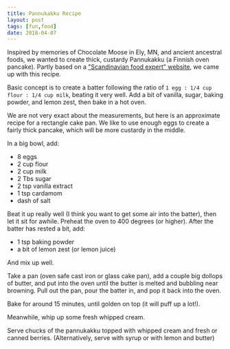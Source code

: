 ```yaml
---
title: Pannukakku Recipe
layout: post
tags: [fun,food]
date: 2018-04-07
---
```


Inspired by memories of Chocolate Moose in Ely, MN, and ancient ancestral foods, we wanted to create thick, custardy Pannukakku (a Finnish oven pancake). 
Partly based on a ["Scandinavian food expert" website](https://web.archive.org/web/20150523014123/http://scandinavianfood.about.com:80/od/pancakewafflerecipes/r/pannukakku.htm), we came up with this recipe.

Basic concept is to create a batter following the ratio of `1 egg : 1/4 cup flour : 1/4 cup milk`, beating it very well.
Add a bit of vanilla, sugar, baking powder, and lemon zest, then bake in a hot oven. 

We are not very exact about the measurements, but here is an approximate recipe for a rectangle cake pan.
We like to use enough eggs to create a fairly thick pancake, which will be more custardy in the middle.

In a big bowl, add:

- 8 eggs
- 2 cup flour
- 2 cup milk
- 2 Tbs sugar
- 2 tsp vanilla extract
- 1 tsp cardamom 
- dash of salt

Beat it up really well (I think you want to get some air into the batter), then let it sit for awhile.
Preheat the oven to 400 degrees (or higher).
After the batter has rested a bit, add:

- 1 tsp baking powder
- a bit of lemon zest (or lemon juice)

And mix up well.

Take a pan (oven safe cast iron or glass cake pan), add a couple big dollops of butter, and put into the oven until the butter is melted and bubbling near browning.
Pull out the pan, pour the batter in, and pop it back into the oven.

Bake for around 15 minutes, until golden on top (it will puff up a lot!). 

Meanwhile, whip up some fresh whipped cream. 

Serve chucks of the pannukakku topped with whipped cream and fresh or canned berries.
(Alternatively, serve with syrup or with lemon and butter)
